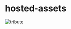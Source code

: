 # hosted-assets
![tribute](https://user-images.githubusercontent.com/88972672/134695138-61c189b9-8c07-4fcc-864d-8b69f6f2c86a.png)
